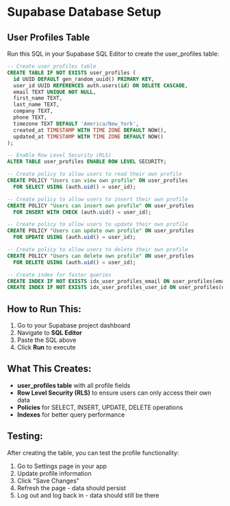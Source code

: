# Supabase Database Setup

## User Profiles Table

Run this SQL in your Supabase SQL Editor to create the user_profiles table:

```sql
-- Create user_profiles table
CREATE TABLE IF NOT EXISTS user_profiles (
  id UUID DEFAULT gen_random_uuid() PRIMARY KEY,
  user_id UUID REFERENCES auth.users(id) ON DELETE CASCADE,
  email TEXT UNIQUE NOT NULL,
  first_name TEXT,
  last_name TEXT,
  company TEXT,
  phone TEXT,
  timezone TEXT DEFAULT 'America/New_York',
  created_at TIMESTAMP WITH TIME ZONE DEFAULT NOW(),
  updated_at TIMESTAMP WITH TIME ZONE DEFAULT NOW()
);

-- Enable Row Level Security (RLS)
ALTER TABLE user_profiles ENABLE ROW LEVEL SECURITY;

-- Create policy to allow users to read their own profile
CREATE POLICY "Users can view own profile" ON user_profiles
  FOR SELECT USING (auth.uid() = user_id);

-- Create policy to allow users to insert their own profile
CREATE POLICY "Users can insert own profile" ON user_profiles
  FOR INSERT WITH CHECK (auth.uid() = user_id);

-- Create policy to allow users to update their own profile
CREATE POLICY "Users can update own profile" ON user_profiles
  FOR UPDATE USING (auth.uid() = user_id);

-- Create policy to allow users to delete their own profile
CREATE POLICY "Users can delete own profile" ON user_profiles
  FOR DELETE USING (auth.uid() = user_id);

-- Create index for faster queries
CREATE INDEX IF NOT EXISTS idx_user_profiles_email ON user_profiles(email);
CREATE INDEX IF NOT EXISTS idx_user_profiles_user_id ON user_profiles(user_id);
```

## How to Run This:

1. Go to your Supabase project dashboard
2. Navigate to **SQL Editor**
3. Paste the SQL above
4. Click **Run** to execute

## What This Creates:

- **user_profiles table** with all profile fields
- **Row Level Security (RLS)** to ensure users can only access their own data
- **Policies** for SELECT, INSERT, UPDATE, DELETE operations
- **Indexes** for better query performance

## Testing:

After creating the table, you can test the profile functionality:

1. Go to Settings page in your app
2. Update profile information
3. Click "Save Changes"
4. Refresh the page - data should persist
5. Log out and log back in - data should still be there
